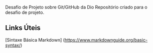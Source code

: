 Desafio de Projeto sobre Git/GitHub da Dio
Repositório criado para  o desafio de projeto.

## Links Úteis
[Sintaxe Básica Markdown]                         (https://www.markdownguide.org/basic-syntax/)
                       
